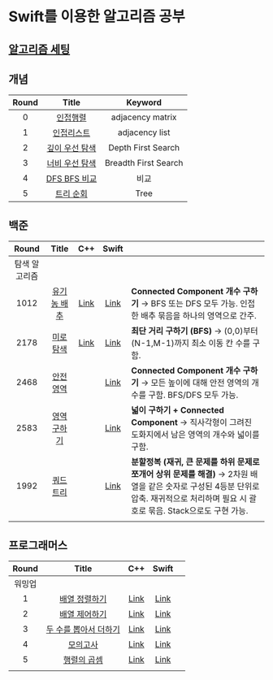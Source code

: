 # Swift를 이용한 알고리즘 공부 


## [알고리즘 세팅](https://github.com/indextrown/Algorithm/tree/main/0.%20알고리즘%20개념공부)


## 개념

| Round |                            Title                             |       Keyword        |
| :---: | :----------------------------------------------------------: | :------------------: |
|   0   | [인접행렬](https://github.com/indextrown/Algorithm/blob/main/0.%20알고리즘%20개념공부/2주차/2025-02-17-[알고리즘]%20인접행렬.md) |   adjacency matrix   |
|   1   | [인접리스트](https://github.com/indextrown/Algorithm/blob/main/0.%20알고리즘%20개념공부/2주차/2025-02-17-[알고리즘]%20인접리스트.md) |    adjacency list    |
|   2   | [깊이 우선 탐색](https://github.com/indextrown/Algorithm/blob/main/0.%20알고리즘%20개념공부/2주차/2025-02-17-[알고리즘]%20깊이%20우선%20탐색%20개념.md) |  Depth First Search  |
|   3   | [너비 우선 탐색](https://github.com/indextrown/Algorithm/blob/main/0.%20알고리즘%20개념공부/2주차/2025-02-17-[알고리즘]%20너비%20우선%20탐색%20개념.md) | Breadth First Search |
|   4   | [DFS BFS 비교](https://github.com/indextrown/Algorithm/blob/main/0.%20알고리즘%20개념공부/2주차/2025-04-15-[알고리즘]%20DFS%20BFS%20비교%20copy.md) |         비교         |
|   5   | [트리 순회](https://github.com/indextrown/Algorithm/blob/main/0.%20알고리즘%20개념공부/2주차/2025-04-15-[알고리즘]%20트리%20순회.md) |         Tree         |



## 백준

|     Round     |                        Title                        |                             C++                              |                            Swift                             |                                                              |
| :-----------: | :-------------------------------------------------: | :----------------------------------------------------------: | :----------------------------------------------------------: | ------------------------------------------------------------ |
| 탐색 알고리즘 |                                                     |                                                              |                                                              |                                                              |
|     1012      | [유기농 배추](https://www.acmicpc.net/problem/1012) | [Link](https://github.com/indextrown/Algorithm/blob/main/0.%20알고리즘%20개념공부/2주차/09.%20예제문제/1.%201012-유기농%20배추/main.cpp) | [Link](https://github.com/indextrown/Algorithm/blob/main/0.%20알고리즘%20개념공부/2주차/09.%20예제문제/1.%201012-유기농%20배추/main.swift) | **Connected Component 개수 구하기** → BFS 또는 DFS 모두 가능. 인접한 배추 묶음을 하나의 영역으로 간주. |
|     2178      |  [미로탐색](https://www.acmicpc.net/problem/2178)   | [Link](https://github.com/indextrown/Algorithm/blob/main/0.%20알고리즘%20개념공부/2주차/09.%20예제문제/2.%202178-미로탐색/2178-미로탐색.cpp) | [Link](https://github.com/indextrown/Algorithm/blob/main/0.%20알고리즘%20개념공부/2주차/09.%20예제문제/2.%202178-미로탐색/main.swift) | **최단 거리 구하기 (BFS)** → (0,0)부터 (N-1,M-1)까지 최소 이동 칸 수를 구함. |
|     2468      |  [안전영역](https://www.acmicpc.net/problem/2468)   |                                                              | [Link](https://github.com/indextrown/Algorithm/blob/main/0.%20알고리즘%20개념공부/2주차/09.%20예제문제/3.%202468-안전영역/main.swift) | **Connected Component 개수 구하기** → 모든 높이에 대해 안전 영역의 개수를 구함. BFS/DFS 모두 가능. |
|     2583      | [영역 구하기](https://www.acmicpc.net/problem/2583) |                                                              | [Link](https://github.com/indextrown/Algorithm/blob/main/0.%20알고리즘%20개념공부/2주차/09.%20예제문제/4.%20%202178-영역%20구하기/main.swift) | **넓이 구하기 + Connected Component** → 직사각형이 그려진 도화지에서 남은 영역의 개수와 넓이를 구함. |
|     1992      |  [쿼드트리](https://www.acmicpc.net/problem/1992)   |                                                              | [Link](https://github.com/indextrown/Algorithm/blob/main/0.%20알고리즘%20개념공부/2주차/09.%20예제문제/5.%201922-쿼드트리/main.swift) | **분할정복 (재귀, 큰 문제를 하위 문제로 쪼개어 상위 문제를 해결)** → 2차원 배열을 같은 숫자로 구성된 4등분 단위로 압축. 재귀적으로 처리하며 필요 시 괄호로 묶음. Stack으로도 구현 가능. |
|               |                                                     |                                                              |                                                              |                                                              |



## 프로그래머스

| Round  |           Title           |                             C++                              |                            Swift                             |      |
| :----: | :-----------------------: | :----------------------------------------------------------: | :----------------------------------------------------------: | ---- |
| 워밍업 |                           |                                                              |                                                              |      |
|   1    |     [배열 정렬하기]()     | [Link](https://github.com/indextrown/Algorithm/blob/main/3.%20Programmers/1.%20배열%20정렬하기/1.%20배열%20정렬하기.cpp) | [Link](https://github.com/indextrown/Algorithm/blob/main/3.%20Programmers/1.%20배열%20정렬하기/1.%20배열%20정렬하기.swift) |      |
|   2    |     [배열 제어하기]()     | [Link](https://github.com/indextrown/Algorithm/blob/main/3.%20Programmers/2.%20배열%20제어하기/2.%20배열%20제어하기.cpp) | [Link](https://github.com/indextrown/Algorithm/blob/main/3.%20Programmers/2.%20배열%20제어하기/2.%20배열%20제어하기.swift) |      |
|   3    | [두 수를 뽑아서 더하기]() | [Link](https://github.com/indextrown/Algorithm/blob/main/3.%20Programmers/3.%20두%20수를%20뽑아서%20더하기/main.cpp) | [Link](https://github.com/indextrown/Algorithm/blob/main/3.%20Programmers/3.%20두%20수를%20뽑아서%20더하기/main.swift) |      |
|   4    |       [모의고사]()        | [Link](https://github.com/indextrown/Algorithm/blob/main/3.%20Programmers/4.%20모의고사/main.cpp) | [Link](https://github.com/indextrown/Algorithm/blob/main/3.%20Programmers/4.%20모의고사/main2.swift) |      |
|   5    |      [행렬의 곱셈]()      |                           [Link]()                           | [Link](https://github.com/indextrown/Algorithm/blob/main/3.%20Programmers/5.%20행렬의%20곱셈/main.swift) |      |
|        |                           |                                                              |                                                              |      |
